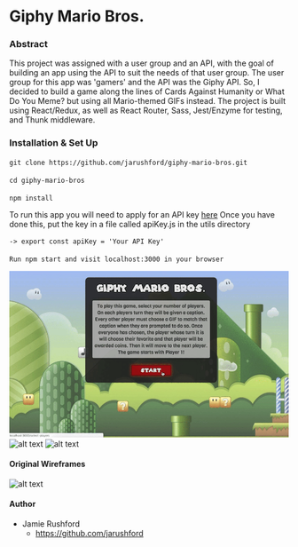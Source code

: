 # Giphy Mario Bros.

### Abstract 

This project was assigned with a user group and an API, with the goal of building an app using the API to suit the needs of that user group. The user group for this app was 'gamers' and the API was the Giphy API. So, I decided to build a game along the lines of Cards Against Humanity or What Do You Meme? but using all Mario-themed GIFs instead. The project is built using React/Redux, as well as React Router, Sass, Jest/Enzyme for testing, and Thunk middleware.

### Installation & Set Up

```
git clone https://github.com/jarushford/giphy-mario-bros.git

cd giphy-mario-bros

npm install

```

To run this app you will need to apply for an API key [here](https://developers.giphy.com/)
Once you have done this, put the key in a file called apiKey.js in the utils directory

```
-> export const apiKey = 'Your API Key'

Run npm start and visit localhost:3000 in your browser

```

![alt text](src/assets/screenshot1.gif)
![alt text](src/assets/screenshot2.gif)
![alt text](src/assets/screenshot3.gif)

#### Original Wireframes

![alt text](src/assets/wireframes)

#### Author

- Jamie Rushford
  - https://github.com/jarushford
